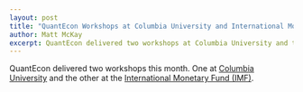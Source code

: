 ```yaml
---
layout: post
title: "QuantEcon Workshops at Columbia University and International Monetary Fund (IMF)"
author: Matt McKay
excerpt: QuantEcon delivered two workshops at Columbia University and the International Monetary Fund.
---
```


QuantEcon delivered two workshops this month. One at [Columbia University](https://github.com/QuantEcon/columbia_2023) and the other at the [International Monetary Fund (IMF)](https://github.com/QuantEcon/imf_october_2023). 